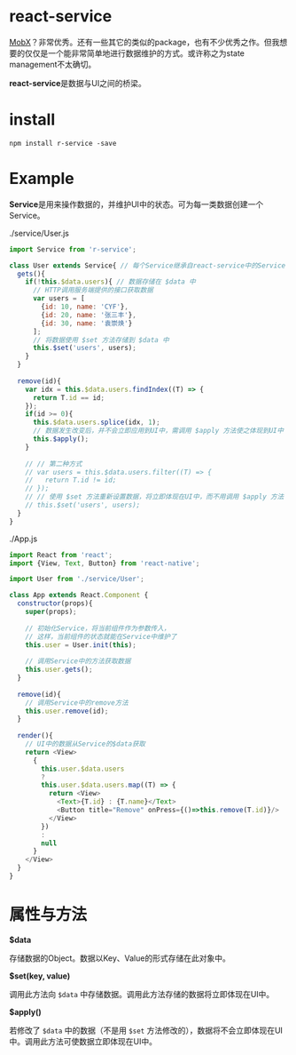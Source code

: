 # react-service

[MobX](https://mobx.js.org/)？非常优秀。还有一些其它的类似的package，也有不少优秀之作。但我想要的仅仅是一个能非常简单地进行数据维护的方式。或许称之为state management不太确切。

**react-service**是数据与UI之间的桥梁。

# install
```
npm install r-service -save
```

# Example
**Service**是用来操作数据的，并维护UI中的状态。可为每一类数据创建一个Service。

./service/User.js
```js
import Service from 'r-service';

class User extends Service{ // 每个Service继承自react-service中的Service
  gets(){
    if(!this.$data.users){ // 数据存储在 $data 中
      // HTTP调用服务端提供的接口获取数据
      var users = [
        {id: 10, name: 'CYF'},
        {id: 20, name: '张三丰'},
        {id: 30, name: '袁崇焕'}
      ];
      // 将数据使用 $set 方法存储到 $data 中
      this.$set('users', users);
    }
  }
  
  remove(id){
    var idx = this.$data.users.findIndex((T) => {
      return T.id == id;
    });
    if(id >= 0){
      this.$data.users.splice(idx, 1);
      // 数据发生改变后，并不会立即应用到UI中，需调用 $apply 方法使之体现到UI中
      this.$apply();
    }
    
    // // 第二种方式
    // var users = this.$data.users.filter((T) => {
    //   return T.id != id;
    // });
    // // 使用 $set 方法重新设置数据，将立即体现在UI中，而不用调用 $apply 方法
    // this.$set('users', users);
  }
}
```

./App.js
```js
import React from 'react';
import {View, Text, Button} from 'react-native';

import User from './service/User';

class App extends React.Component {
  constructor(props){
    super(props);
    
    // 初始化Service，将当前组件作为参数传入，
    // 这样，当前组件的状态就能在Service中维护了
    this.user = User.init(this);
    
    // 调用Service中的方法获取数据
    this.user.gets();
  }
  
  remove(id){
    // 调用Service中的remove方法
    this.user.remove(id);
  }
  
  render(){
    // UI中的数据从Service的$data获取
    return <View>
      {
        this.user.$data.users
        ?
        this.user.$data.users.map((T) => {
          return <View>
            <Text>{T.id} : {T.name}</Text>
            <Button title="Remove" onPress={()=>this.remove(T.id)}/>
          </View>
        })
        :
        null
      }
    </View>
  }
}
```

# 属性与方法

**$data** 

存储数据的Object。数据以Key、Value的形式存储在此对象中。


**$set(key, value)**


调用此方法向 `$data` 中存储数据。调用此方法存储的数据将立即体现在UI中。


**$apply()**

若修改了 `$data` 中的数据（不是用 `$set` 方法修改的），数据将不会立即体现在UI中。调用此方法可使数据立即体现在UI中。
